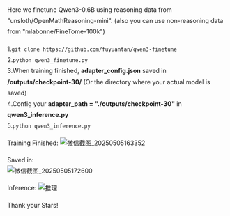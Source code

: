 <style>
p {
    line-height: 1.8;
}
</style>
Here we finetune Qwen3-0.6B using reasoning data from "unsloth/OpenMathReasoning-mini". (also you can use non-reasoning data from "mlabonne/FineTome-100k") 

1.```git clone https://github.com/fuyuantan/qwen3-finetune```<br>
2.```python qwen3_finetune.py```<br>
3.When training finished, **adapter_config.json** saved in **/outputs/checkpoint-30/** (Or the directory where your actual model is saved)<br>
4.Config your **adapter_path = "./outputs/checkpoint-30"** in **qwen3_inference.py**<br>
5.```python qwen3_inference.py```<br>

Training Finished:
![微信截图_20250505163352](https://github.com/user-attachments/assets/e3988a18-1161-4a94-a3a9-80deca8234bb)

Saved in:<br>
![微信截图_20250505172600](https://github.com/user-attachments/assets/92963d97-1f8a-496e-8371-ca9c9f146047)


Inference:
![推理](https://github.com/user-attachments/assets/e584eeae-bafc-457d-b7ea-2d25d57cfd2a)

Thank your Stars!
